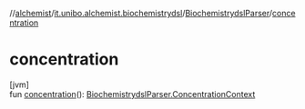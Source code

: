 //[alchemist](../../../index.md)/[it.unibo.alchemist.biochemistrydsl](../index.md)/[BiochemistrydslParser](index.md)/[concentration](concentration.md)

# concentration

[jvm]\
fun [concentration](concentration.md)(): [BiochemistrydslParser.ConcentrationContext](-concentration-context/index.md)

